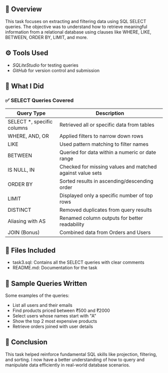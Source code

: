## 📘 Overview
This task focuses on extracting and filtering data using SQL SELECT queries. The objective was to understand how to retrieve meaningful information from a relational database using clauses like WHERE, LIKE, BETWEEN, ORDER BY, LIMIT, and more.


## ⚙️ Tools Used
- *SQLiteStudio* for testing queries
- *GitHub* for version control and submission


## 🧪 What I Did

### ✅ SELECT Queries Covered

| Query Type                        | Description                                                  |
|----------------------------------|--------------------------------------------------------------|
| SELECT *, specific columns     | Retrieved all or specific data from tables                   |
| WHERE, AND, OR             | Applied filters to narrow down rows                         |
| LIKE                           | Used pattern matching to filter names                       |
| BETWEEN                        | Queried for data within a numeric or date range             |
| IS NULL, IN                  | Checked for missing values and matched against value sets   |
| ORDER BY                       | Sorted results in ascending/descending order                |
| LIMIT                          | Displayed only a specific number of top rows                |
| DISTINCT                       | Removed duplicates from query results                       |
| Aliasing with AS               | Renamed column outputs for better readability               |
| JOIN (Bonus)                     | Combined data from Orders and Users                     |


## 📂 Files Included

- task3.sql: Contains all the SELECT queries with clear comments
- README.md: Documentation for the task


## 🧠 Sample Queries Written

Some examples of the queries:
- List all users and their emails
- Find products priced between ₹500 and ₹2000
- Select users whose names start with "A"
- Show the top 2 most expensive products
- Retrieve orders joined with user details


## 🏁 Conclusion
This task helped reinforce fundamental SQL skills like projection, filtering, and sorting. I now have a better understanding of how to query and manipulate data efficiently in real-world database scenarios.
